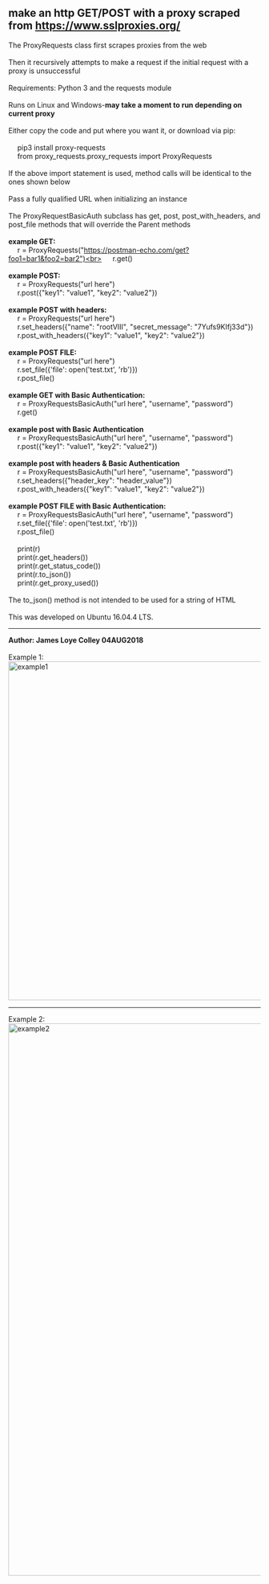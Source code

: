 ## make an http GET/POST with a proxy scraped from https://www.sslproxies.org/
The ProxyRequests class first scrapes proxies from the web
<br><br>
Then it recursively attempts to make a request if the initial request with a proxy is unsuccessful
<br><br>
Requirements: Python 3 and the requests module
<br><br>
Runs on Linux and Windows-<b>may take a moment to run depending on current proxy</b>
<br><br>
Either copy the code and put where you want it, or download via pip:
<br><br>
&emsp;&nbsp;pip3 install proxy-requests
<br>
&emsp;&nbsp;from proxy_requests.proxy_requests import ProxyRequests
<br><br>
If the above import statement is used, method calls will be identical to the ones shown below
<br><br>
Pass a fully qualified URL when initializing an instance
<br><br>
The ProxyRequestBasicAuth subclass has get, post, post_with_headers, and post_file methods that will override the Parent methods
<br><br>
<b>example GET:</b><br>
&emsp;&nbsp;r = ProxyRequests("https://postman-echo.com/get?foo1=bar1&foo2=bar2")<br>
&emsp;&nbsp;r.get()<br><br>
<b>example POST:</b><br>
&emsp;&nbsp;r = ProxyRequests("url here")<br>
&emsp;&nbsp;r.post({"key1": "value1", "key2": "value2"})<br><br>
<b>example POST with headers:</b><br>
&emsp;&nbsp;r = ProxyRequests("url here")<br>
&emsp;&nbsp;r.set_headers({"name": "rootVIII", "secret_message": "7Yufs9KIfj33d"})<br>
&emsp;&nbsp;r.post_with_headers({"key1": "value1", "key2": "value2"})<br><br>
<b>example POST FILE:</b><br>
&emsp;&nbsp;r = ProxyRequests("url here")<br>
&emsp;&nbsp;r.set_file({'file': open('test.txt', 'rb')})<br>
&emsp;&nbsp;r.post_file()<br><br>
<b>example GET with Basic Authentication:</b><br>
&emsp;&nbsp;r = ProxyRequestsBasicAuth("url here", "username", "password")<br>
&emsp;&nbsp;r.get()<br><br>
<b>example post with Basic Authentication</b><br>
&emsp;&nbsp;r = ProxyRequestsBasicAuth("url here", "username", "password")<br>
&emsp;&nbsp;r.post({"key1": "value1", "key2": "value2"})<br><br>
<b>example post with headers & Basic Authentication</b><br>
&emsp;&nbsp;r = ProxyRequestsBasicAuth("url here", "username", "password")<br>
&emsp;&nbsp;r.set_headers({"header_key": "header_value"})<br>
&emsp;&nbsp;r.post_with_headers({"key1": "value1", "key2": "value2"})<br><br>
<b>example POST FILE with Basic Authentication:</b><br>
&emsp;&nbsp;r = ProxyRequestsBasicAuth("url here", "username", "password")<br>
&emsp;&nbsp;r.set_file({'file': open('test.txt', 'rb')})<br>
&emsp;&nbsp;r.post_file()<br><br>
&emsp;&nbsp;print(r)<br>
&emsp;&nbsp;print(r.get_headers())<br>
&emsp;&nbsp;print(r.get_status_code())<br>
&emsp;&nbsp;print(r.to_json())<br>
&emsp;&nbsp;print(r.get_proxy_used())
<br><br>
The to_json() method is not intended to be used for a string of HTML
<br><br>
This was developed on Ubuntu 16.04.4 LTS.
<hr>
<b>Author: James Loye Colley  04AUG2018</b><br><br>
Example 1:<br>
<img src="https://github.com/rootVIII/proxy_requests/blob/master/example.png" alt="example1" height="675" width="950"><hr>
Example 2:<br>
<img src="https://github.com/rootVIII/proxy_requests/blob/master/example_post_with_headers.png" alt="example2" height="1100" width="950">
